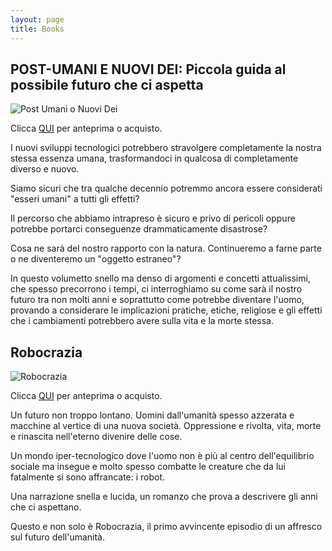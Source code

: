 ```yaml
---
layout: page
title: Books
---
```

## POST-UMANI E NUOVI DEI: Piccola guida al possibile futuro che ci aspetta
![Post Umani o Nuovi Dei]({{site.baseurl}}/img/Nuovi_Umani_Copertina.jpg)

Clicca [QUI](https://amzn.eu/d/6ASoJPH) per anteprima o acquisto.

I nuovi sviluppi tecnologici potrebbero stravolgere completamente la nostra stessa essenza umana, trasformandoci in qualcosa di completamente diverso e nuovo.

Siamo sicuri che tra qualche decennio potremmo ancora essere considerati "esseri umani" a tutti gli effetti?

Il percorso che abbiamo intrapreso è sicuro e privo di pericoli oppure potrebbe portarci conseguenze drammaticamente disastrose?

Cosa ne sarà del nostro rapporto con la natura. Continueremo a farne parte o ne diventeremo un "oggetto estraneo"?

In questo volumetto snello ma denso di argomenti e concetti attualissimi, che spesso precorrono i tempi, ci interroghiamo su come sarà il nostro futuro tra non molti anni e soprattutto come potrebbe diventare l'uomo, provando a considerare le implicazioni pratiche, etiche, religiose e gli effetti che i cambiamenti potrebbero avere sulla vita e la morte stessa.


## Robocrazia
![Robocrazia]({{site.baseurl}}/img/Robocrazia_Copertina.png)

Clicca [QUI](https://amzn.eu/d/63rUSH8) per anteprima o acquisto.

Un futuro non troppo lontano.
Uomini dall'umanità spesso azzerata e macchine al vertice di una nuova società.
Oppressione e rivolta, vita, morte e rinascita nell'eterno divenire delle cose.

Un mondo iper-tecnologico dove l'uomo non è più al centro dell'equilibrio sociale ma insegue e molto spesso combatte le creature che da lui fatalmente si sono affrancate: i robot.

Una narrazione snella e lucida, un romanzo che prova a descrivere gli anni che ci aspettano.

Questo e non solo è Robocrazia, il primo avvincente episodio di un affresco sul futuro dell'umanità.



